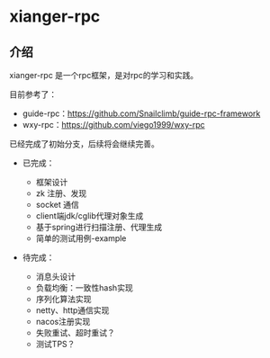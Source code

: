 # xianger-rpc

## 介绍

xianger-rpc 是一个rpc框架，是对rpc的学习和实践。

目前参考了：

- guide-rpc：https://github.com/Snailclimb/guide-rpc-framework
- wxy-rpc：https://github.com/viego1999/wxy-rpc

已经完成了初始分支，后续将会继续完善。

- 已完成：
    - 框架设计
    - zk 注册、发现
    - socket 通信
    - client端jdk/cglib代理对象生成
    - 基于spring进行扫描注册、代理生成
    - 简单的测试用例-example

- 待完成：
    - 消息头设计
    - 负载均衡：一致性hash实现
    - 序列化算法实现
    - netty、http通信实现
    - nacos注册实现
    - 失败重试、超时重试？
    - 测试TPS？